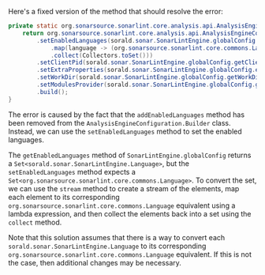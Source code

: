 Here's a fixed version of the method that should resolve the error:

```java
private static org.sonarsource.sonarlint.core.analysis.api.AnalysisEngineConfiguration buildAnalysisEngineConfiguration() {
    return org.sonarsource.sonarlint.core.analysis.api.AnalysisEngineConfiguration.builder()
        .setEnabledLanguages(sorald.sonar.SonarLintEngine.globalConfig.getEnabledLanguages().stream()
            .map(language -> (org.sonarsource.sonarlint.core.commons.Language) language)
            .collect(Collectors.toSet()))
        .setClientPid(sorald.sonar.SonarLintEngine.globalConfig.getClientPid())
        .setExtraProperties(sorald.sonar.SonarLintEngine.globalConfig.extraProperties())
        .setWorkDir(sorald.sonar.SonarLintEngine.globalConfig.getWorkDir())
        .setModulesProvider(sorald.sonar.SonarLintEngine.globalConfig.getModulesProvider())
        .build();
}
```

The error is caused by the fact that the `addEnabledLanguages` method has been removed from the `AnalysisEngineConfiguration.Builder` class. Instead, we can use the `setEnabledLanguages` method to set the enabled languages.

The `getEnabledLanguages` method of `SonarLintEngine.globalConfig` returns a `Set<sorald.sonar.SonarLintEngine.Language>`, but the `setEnabledLanguages` method expects a `Set<org.sonarsource.sonarlint.core.commons.Language>`. To convert the set, we can use the `stream` method to create a stream of the elements, map each element to its corresponding `org.sonarsource.sonarlint.core.commons.Language` equivalent using a lambda expression, and then collect the elements back into a set using the `collect` method.

Note that this solution assumes that there is a way to convert each `sorald.sonar.SonarLintEngine.Language` to its corresponding `org.sonarsource.sonarlint.core.commons.Language` equivalent. If this is not the case, then additional changes may be necessary.